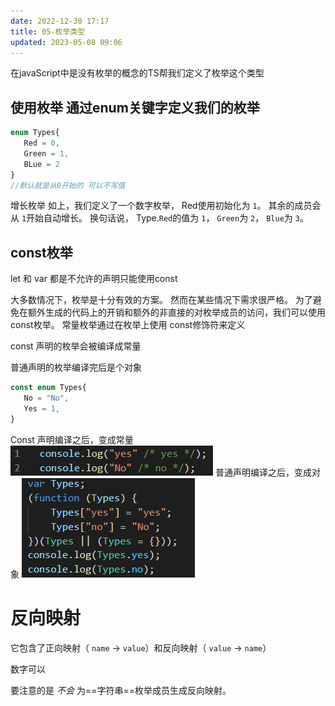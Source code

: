 ```yaml
---
date: 2022-12-30 17:17
title: 05-枚举类型
updated: 2023-05-08 09:06
---
```


在javaScript中是没有枚举的概念的TS帮我们定义了枚举这个类型

## 使用枚举 通过enum关键字定义我们的枚举

```TypeScript
enum Types{
   Red = 0,
   Green = 1,
   BLue = 2
}
//默认就是从0开始的 可以不写值
```

增长枚举
如上，我们定义了一个数字枚举， Red使用初始化为 `1`。 其余的成员会从 `1`开始自动增长。 换句话说， Type.`Red`的值为 `1`， `Green`为 `2`， `Blue`为 `3`。


## const枚举
let  和 var 都是不允许的声明只能使用const

大多数情况下，枚举是十分有效的方案。 然而在某些情况下需求很严格。 为了避免在额外生成的代码上的开销和额外的非直接的对枚举成员的访问，我们可以使用 const枚举。 常量枚举通过在枚举上使用 const修饰符来定义

const 声明的枚举会被编译成常量

普通声明的枚举编译完后是个对象

```ts
const enum Types{
   No = "No",
   Yes = 1,
}
```

Const 声明编译之后，变成常量
![](./_images/Pasted-image-20221230173547.png)
普通声明编译之后，变成对象
![](./_images/Pasted-image-20221230173608.png)


# 反向映射

它包含了正向映射（ `name` -> `value`）和反向映射（ `value` -> `name`）

数字可以

要注意的是 _不会_ 为==字符串==枚举成员生成反向映射。